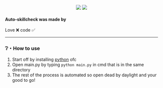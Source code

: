 <p align="center">
<img src="https://img.shields.io/github/stars/Rdimo/Auto-skillcheck?color=%d1062a&label=Stars&style=flat-square" </a>
<img src="https://img.shields.io/github/forks/Rdimo/Auto-skillcheck?color=%d1062a&label=Forks&style=flat-square" </a>
</p>

#### Auto-skillcheck was made by
Love ❌ code ✅

---

### ❔・How to use
1. Start off by installing [python](https://www.python.org/) ofc
2. Open main.py by typing `python main.py` in cmd that is in the same directory
3. The rest of the process is automated so open dead by daylight and your good to go!